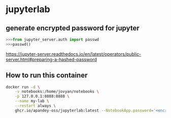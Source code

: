 # jupyterlab

## generate encrypted password for jupyter

```python
>>>from jupyter_server.auth import passwd
>>>passwd()
```

https://jupyter-server.readthedocs.io/en/latest/operators/public-server.html#preparing-a-hashed-password

## How to run this container

```sh
docker run -d \
    -v notebooks:/home/jovyan/notebooks \
    -p 127.0.0.1:8888:8888 \
    --name my-lab \
    --restart always \
    ghcr.io/apandey-oss/jupyterlab:latest --NotebookApp.password='<encrypted password>'
```

